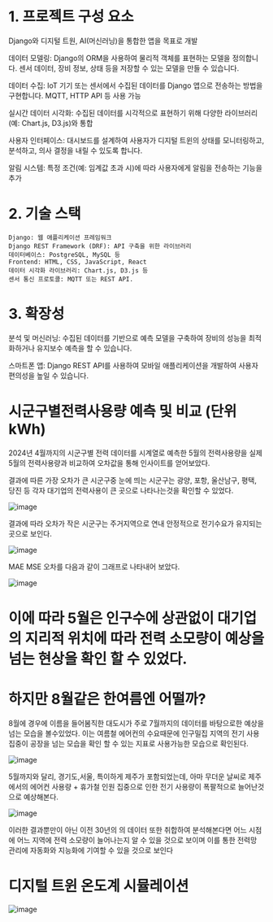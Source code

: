 # 1. 프로젝트 구성 요소

Django와 디지털 트원, AI(머신러닝)을 통합한 앱을 목표로 개발

데이터 모델링: Django의 ORM을 사용하여 물리적 객체를 표현하는 모델을 정의합니다. 센서 데이터, 장비 정보, 상태 등을 저장할 수 있는 모델을 만들 수 있습니다.

데이터 수집: IoT 기기 또는 센서에서 수집된 데이터를 Django 앱으로 전송하는 방법을 구현합니다. MQTT, HTTP API 등 사용 가능

실시간 데이터 시각화: 수집된 데이터를 시각적으로 표현하기 위해 다양한 라이브러리(예: Chart.js, D3.js)와 통합

사용자 인터페이스: 대시보드를 설계하여 사용자가 디지털 트윈의 상태를 모니터링하고, 분석하고, 의사 결정을 내릴 수 있도록 합니다.

알림 시스템: 특정 조건(예: 임계값 초과 시)에 따라 사용자에게 알림을 전송하는 기능을 추가

# 2. 기술 스택
```
Django: 웹 애플리케이션 프레임워크
Django REST Framework (DRF): API 구축을 위한 라이브러리
데이터베이스: PostgreSQL, MySQL 등
Frontend: HTML, CSS, JavaScript, React
데이터 시각화 라이브러리: Chart.js, D3.js 등
센서 통신 프로토콜: MQTT 또는 REST API.
```

# 3. 확장성
분석 및 머신러닝: 수집된 데이터를 기반으로 예측 모델을 구축하여 장비의 성능을 최적화하거나 유지보수 예측을 할 수 있습니다.

스마트폰 앱: Django REST API를 사용하여 모바일 애플리케이션을 개발하여 사용자 편의성을 높일 수 있습니다.

# 시군구별전력사용량 예측 및 비교 (단위kWh)

2024년 4월까지의 시군구별 전력 데이터를 시계열로 예측한 5월의 전력사용량을 실제 5월의 전력사용량과 비교하여
오차값을 통해 인사이트를 얻어보았다.

결과에 따른 가장 오차가 큰 시군구중 눈에 띄는 시군구는 광양, 포항, 울산남구, 평택, 당진 등
각자 대기업의 전력사용이 큰 곳으로 나타나는것을 확인할 수 있었다.

![image](https://github.com/user-attachments/assets/eb1aea19-ef11-486b-90dd-56c196945ac7)

결과에 따라 오차가 작은 시군구는 주거지역으로 연내 안정적으로 전기수요가 유지되는곳으로 보인다.

![image](https://github.com/user-attachments/assets/564b9ef8-204f-40e1-a69d-8fdefcce487c)

MAE MSE 오차를 다음과 같이 그래프로 나타내어 보았다.

![image](https://github.com/user-attachments/assets/f508db8c-d872-4b66-90e3-bef15b993671)

# 이에 따라 5월은 인구수에 상관없이 대기업의 지리적 위치에 따라 전력 소모량이 예상을 넘는 현상을 확인 할 수 있었다.
# 하지만 8월같은 한여름엔 어떨까?

8월에 경우에 이름을 들어봄직한 대도시가 주로 7월까지의 데이터를 바탕으로한 예상을 넘는 모습을 볼수있었다.
이는 여름철 에어컨의 수요때문에 인구밀집 지역의 전기 사용 집중이 공장을 넘는 모습을 확인 할 수 있는 지표로 사용가능한 모습으로 확인된다.

![image](https://github.com/user-attachments/assets/1e400a1f-6035-43e2-bda6-a7ee240231ab)

5월까지와 달리, 경기도,서울, 특이하게 제주가 포함되었는데, 아마 무더운 날씨로 제주에서의 에어컨 사용량 + 휴가철 인원 집중으로 인한 전기 사용량이 폭팔적으로 늘어난것으로 예상해본다.

![image](https://github.com/user-attachments/assets/c6807077-0e8c-448a-ac31-1887cf24f7d4)


이러한 결과뿐만이 아닌 이전 30년의 의 데이터 또한 취합하여 분석해본다면 어느 시점에 어느 지역에 전력 소모량이 늘어나는지 알 수 있을 것으로 보이며 이를 통한 전력망 관리에 자동화와 지능화에 기여할 수 있을 것으로 보인다

# 디지털 트윈 온도계 시뮬레이션
![image](https://github.com/user-attachments/assets/f03e9697-36e1-4047-89bc-e6239a22a61b)
